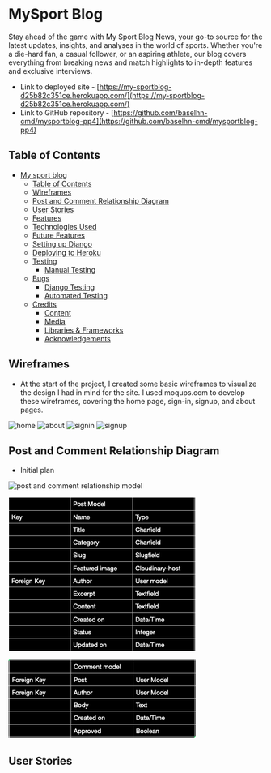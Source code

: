 # MySport Blog

Stay ahead of the game with My Sport Blog News, your go-to source for the latest updates, insights, and analyses in the world of sports. Whether you're a die-hard fan, a casual follower, or an aspiring athlete, our blog covers everything from breaking news and match highlights to in-depth features and exclusive interviews.

- Link to deployed site - [https://my-sportblog-d25b82c351ce.herokuapp.com/](https://my-sportblog-d25b82c351ce.herokuapp.com/)
- Link to GitHub repository - [https://github.com/baselhn-cmd/mysportblog-pp4](https://github.com/baselhn-cmd/mysportblog-pp4)

## Table of Contents

- [My sport blog](#my-sport-blog)
  - [Table of Contents](#table-of-contents)
  - [Wireframes](#wireframes)
  - [Post and Comment Relationship Diagram](#post-and-comment-relationship-diagram)
  - [User Stories](#user-stories)
  - [Features](#features)
  - [Technologies Used](#technologies-used)
  - [Future Features](#future-features)
  - [Setting up Django](#setting-up-django)
  - [Deploying to Heroku](#deploying-to-heroku)
  - [Testing](#testing)
    - [Manual Testing](#manual-testing)
  - [Bugs](#bugs)
    - [Django Testing](#django-testing)
    - [Automated Testing](#automated-testing)
  - [Credits](#credits)
    - [Content](#content)
    - [Media](#media)
    - [Libraries \& Frameworks](#libraries--frameworks)
    - [Acknowledgements](#acknowledgements)
  
## Wireframes

- At the start of the project, I created some basic wireframes to visualize the design I had in mind for the site. I used moqups.com to develop these wireframes, covering the home page, sign-in, signup, and about pages.

![home](static/images/wireframe1.png)
![about](static/images/wireframe2.png)
![signin](static/images/wireframe1.png)
![signup](static/images/wireframe2.png)

## Post and Comment Relationship Diagram

- Initial plan

![post and comment relationship model](static/images/post:comment_relationship.png)

![post model](static/images/post-model.png)

![comment model](static/images/comment-model.png)

## User Stories